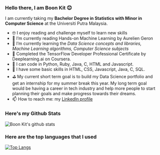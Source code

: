 ### Hello there, I am Boon Kit 😊
I am currently taking my **Bachelor Degree in Statistics with Minor in Computer Science** at the Universiti Putra Malaysia.
- 🤓 I enjoy reading and challenge myself to learn new skills
- 🔭 I’m currently reading Hands-on Machine Learning by Aurelien Geron
- 🌱 I’m currently learning the *Data Science concepts and libraries, Machine Learning algorithms, Computer Science subjects*
- 🌱 Completed the TensorFlow Developer Professional Certificate by Deeplearning.ai on Coursera.
- 🐣 I can code in Python, Ruby, Java, C, HTML and Javascript.
- 🐣 I have some basic skills in HTML, CSS, Javascript, Java, C, SQL.
- ⛳ My current short term goal is to build my Data Science portfolio and get an internship for my summer break this year. My long term goal would be having a career in tech industry and help more people to start planning their goals and make progress towards their dreams.
- 📫 How to reach me: my [LinkedIn profile](https://www.linkedin.com/in/boon-kit-gan-64349b164/)


### Here's my Github Stats
![Boon Kit's github stats](https://github-readme-stats.vercel.app/api?username=Ganthology&show_icons=true)
### Here are the top languages that I used
[![Top Langs](https://github-readme-stats.vercel.app/api/top-langs/?username=Ganthology)](https://github.com/Ganthology/github-readme-stats)

<!--
**Ganthology/Ganthology** is a ✨ _special_ ✨ repository because its `README.md` (this file) appears on your GitHub profile.

Here are some ideas to get you started:

- 🔭 I’m currently working on ...
- 🌱 I’m currently learning ...
- 👯 I’m looking to collaborate on ...
- 🤔 I’m looking for help with ...
- 💬 Ask me about ...
- 📫 How to reach me: ...
- 😄 Pronouns: ...
- ⚡ Fun fact: ...
-->
